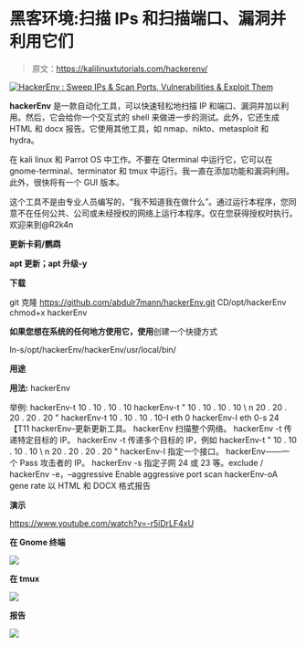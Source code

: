 # 黑客环境:扫描 IPs 和扫描端口、漏洞并利用它们

> 原文：<https://kalilinuxtutorials.com/hackerenv/>

[![HackerEnv : Sweep IPs & Scan Ports, Vulnerabilities & Exploit Them](img//a87d258db1e235b0379d0946117ac420.png "HackerEnv : Sweep IPs & Scan Ports, Vulnerabilities & Exploit Them")](https://1.bp.blogspot.com/-b0O8KZbQYsQ/XxoWKrHMy9I/AAAAAAAAHAM/weRqIp7cEJgq-iiu30153-SOmraWFVp8gCLcBGAsYHQ/s1600/hackerEnv%25281%2529.png)

**hackerEnv** 是一款自动化工具，可以快速轻松地扫描 IP 和端口、漏洞并加以利用。然后，它会给你一个交互式的 shell 来做进一步的测试。此外，它还生成 HTML 和 docx 报告。它使用其他工具，如 nmap、nikto、metasploit 和 hydra。

在 kali linux 和 Parrot OS 中工作。不要在 Qterminal 中运行它，它可以在 gnome-terminal、terminator 和 tmux 中运行。我一直在添加功能和漏洞利用。此外，很快将有一个 GUI 版本。

这个工具不是由专业人员编写的，“我不知道我在做什么”。通过运行本程序，您同意不在任何公共、公司或未经授权的网络上运行本程序。仅在您获得授权时执行。欢迎来到@R2k4n

**更新卡莉/鹦鹉**

**apt 更新；apt 升级-y**

**下载**

git 克隆 https://github.com/abdulr7mann/hackerEnv.git
CD/opt/hackerEnv
chmod+x hackerEnv

**如果您想在系统的任何地方使用它，使用**创建一个快捷方式

ln-s/opt/hackerEnv/hackerEnv/usr/local/bin/

**用途**

**用法:**
hackerEnv

举例:
hackerEnv-t 10 . 10 . 10 . 10
hackerEnv-t " 10 . 10 . 10 . 10 \ n 20 . 20 . 20 . 20 . 20 "
hackerEnv-t 10 . 10 . 10 . 10-I eth 0
hackerEnv-I eth 0-s 24【T11
hackerEnv–更新更新工具。
hackerEnv 扫描整个网络。
hackerEnv -t 传递特定目标的 IP。
hackerEnv -t 传递多个目标的 IP，例如 hackerEnv-t " 10 . 10 . 10 . 10 \ n 20 . 20 . 20 . 20 "
hackerEnv-I 指定一个接口。
hackerEnv——一个 Pass 攻击者的 IP。
hackerEnv -s 指定子网 24 或 23 等。exclude /
hackerEnv -e，–aggressive Enable aggressive port scan
hackerEnv-oA gene rate 以 HTML 和 DOCX 格式报告

**演示**

https://www.youtube.com/watch?v=-r5iDrLF4xU

**在 Gnome 终端**

![](img//8d9840a5f056a23d91c5680f92cceaeb.png)

**在 tmux**

![](img//d1a294debed279270bcfd737cc8f4f13.png)

**报告**

![](img//6cd3793d90df20e878427259195ab00a.png)